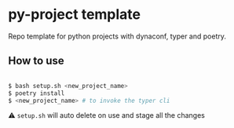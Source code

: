 # py-project template

Repo template for python projects with dynaconf, typer and poetry.

## How to use

```bash

$ bash setup.sh <new_project_name>
$ poetry install
$ <new_project_name> # to invoke the typer cli

```
⚠️ `setup.sh` will auto delete on use and stage all the changes